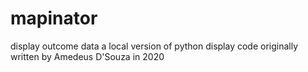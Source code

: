 # mapinator
display outcome data
a local version of python display code originally written by Amedeus D'Souza in 2020
